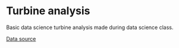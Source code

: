 # Turbine analysis

Basic data science turbine analysis made during data science class.

[Data source](https://eerscmap.usgs.gov/uswtdb)
